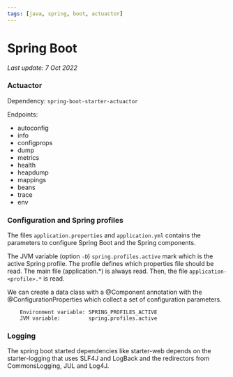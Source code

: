 ```yaml
---
tags: [java, spring, boot, actuactor]
---
```

# Spring Boot

*Last update: 7 Oct 2022*

### Actuactor

Dependency: `spring-boot-starter-actuactor`

Endpoints:

* autoconfig
* info
* configprops
* dump
* metrics
* health
* heapdump
* mappings
* beans
* trace
* env


### Configuration and Spring profiles

The files `application.properties` and `application.yml` contains the parameters to configure Spring Boot and the Spring components.

The JVM variable (option `-D`) `spring.profiles.active` mark which is the active Spring profile. The profile defines which properties file should be read. The main file (application.*) is always read. Then, the file `application-<profile>.*` is read.

We can create a data class with a @Component annotation with the @ConfigurationProperties which collect a set of configuration parameters.

		Environment variable: SPRING_PROFILES_ACTIVE
		JVM variable:         spring.profiles.active


### Logging

The spring boot started dependencies like starter-web depends on the starter-logging that uses SLF4J and LogBack and the redirectors from CommonsLogging, JUL and Log4J.




